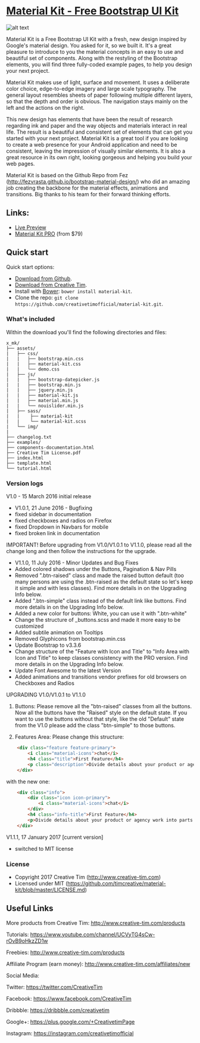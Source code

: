 # [Material Kit - Free Bootstrap UI Kit](http://demos.creative-tim.com/material-kit/index.html)

![alt text](http://s3.amazonaws.com/creativetim_bucket/products/38/original/opt_mk_thumbnail.jpg "Material Kit Free")

Material Kit is a Free Bootstrap UI Kit with a fresh, new design inspired by Google's material design. You asked for it, so we built it. It's a great pleasure to introduce to you the material concepts in an easy to use and beautiful set of components. Along with the restyling of the Bootstrap elements, you will find three fully-coded example pages, to help you design your next project.

Material Kit makes use of light, surface and movement. It uses a deliberate color choice, edge-to-edge imagery and large scale typography. The general layout resembles sheets of paper following multiple different layers, so that the depth and order is obvious. The navigation stays mainly on the left and the actions on the right.

This new design has elements that have been the result of research regarding ink and paper and the way objects and materials interact in real life. The result is a beautiful and consistent set of elements that can get you started with your next project. Material Kit is a great tool if you are looking to create a web presence for your Android application and need to be consistent, leaving the impression of visually similar elements. It is also a great resource in its own right, looking gorgeous and helping you build your web pages.

Material Kit is based on the Github Repo from Fez (http://fezvrasta.github.io/bootstrap-material-design/) who did an amazing job creating the backbone for the material effects, animations and transitions. Big thanks to his team for their forward thinking efforts.

## Links:

+ [Live Preview](http://demos.creative-tim.com/material-kit/index.html)
+ [Material Kit PRO](http://demos.creative-tim.com/material-kit-pro/presentation.html) (from $79)

## Quick start

Quick start options:

- [Download from Github](https://github.com/creativetimofficial/material-kit.git).
- [Download from Creative Tim](http://www.creative-tim.com/product/material-kit).
- Install with [Bower](https://bower.io/): ```bower install material-kit```.
- Clone the repo: `git clone https://github.com/creativetimofficial/material-kit.git`.


### What's included

Within the download you'll find the following directories and files:

```
x_mk/
├── assets/
|   ├── css/
|   |   ├── bootstrap.min.css
|   |   ├── material-kit.css
|   |   └── demo.css
|   ├── js/
|   |   ├── bootstrap-datepicker.js
|   |   ├── bootstrap.min.js
|   |   ├── jquery.min.js
|   |   ├── material-kit.js
|   |   ├── material.min.js
|   |   └── nouislider.min.js
|   ├── sass/
|   |    ├── material-kit
|   |    └── material-kit.scss
|   └── img/
|
├── changelog.txt
├── examples/
├── components-documentation.html
├── Creative Tim License.pdf
├── index.html
├── template.html
└── tutorial.html

```

### Version logs

V1.0 - 15 March 2016 initial release

- V1.0.1, 21 June 2016 - Bugfixing
 - fixed sidebar in documentation
 - fixed checkboxes and radios on Firefox
 - fixed Dropdown in Navbars for mobile
 - fixed broken link in documentation

IMPORTANT! Before upgrading from V1.0/V1.0.1 to V1.1.0, please read all the change long and then follow the instructions for the upgrade.

- V1.1.0, 11 July 2016 - Minor Updates and Bug Fixes
 - Added colored shadows under the Buttons, Pagination & Nav Pills
 - Removed ".btn-raised" class and made the raised button default (too many persons are using the .btn-raised as the default state so let's keep it simple and with less classes). Find more details in on the Upgrading Info below.
 - Added ".btn-simple" class instead of the default link like buttons. Find more details in on the Upgrading Info below.
 - Added a new color for buttons: White, you can use it with ".btn-white"
 - Change the structure of \_buttons.scss and made it more easy to be customized
 - Added subtile animation on Tooltips
 - Removed Glyphicons from bootstrap.min.css
 - Update Bootstrap to v3.3.6
 - Change structure of the "Feature with Icon and Title" to "Info Area with Icon and Title" to keep classes consistency with the PRO version. Find more details in on the Upgrading Info below.
 - Update Font Awesome to the latest Version
 - Added animations and transitions vendor prefixes for old browsers on Checkboxes and Radios

UPGRADING V1.0/V1.0.1 to V1.1.0

1. Buttons:
Please remove all the "btn-raised" classes from all the buttons. Now all the buttons have the "Raised" style on the default state. If you want to use the buttons without that style, like the old "Default" state from the V1.0 please add the class "btn-simple" to those buttons.

2. Features Area:
Please change this structure:

```html
    <div class="feature feature-primary">
        <i class="material-icons">chat</i>
        <h4 class="title">First Feature</h4>
        <p class="description">Divide details about your product or agency work into parts. Write a few lines about each one. A paragraph describing a feature will be enough.</p>
    </div>
```
with the new one:

```html
    <div class="info">
        <div class="icon icon-primary">
            <i class="material-icons">chat</i>
        </div>
        <h4 class="info-title">First Feature</h4>
        <p>Divide details about your product or agency work into parts. Write a few lines about each one. A paragraph describing a feature will be enough.</p>
    </div>
```

V1.1.1, 17 January 2017 [current version]
- switched to MIT license 


### License

- Copyright 2017 Creative Tim (http://www.creative-tim.com)
- Licensed under MIT (https://github.com/timcreative/material-kit/blob/master/LICENSE.md)


## Useful Links

More products from Creative Tim: <http://www.creative-tim.com/products>

Tutorials: <https://www.youtube.com/channel/UCVyTG4sCw-rOvB9oHkzZD1w>

Freebies: <http://www.creative-tim.com/products>

Affiliate Program (earn money): <http://www.creative-tim.com/affiliates/new>

Social Media:

Twitter: <https://twitter.com/CreativeTim>

Facebook: <https://www.facebook.com/CreativeTim>

Dribbble: <https://dribbble.com/creativetim>

Google+: <https://plus.google.com/+CreativetimPage>

Instagram: <https://instagram.com/creativetimofficial>
